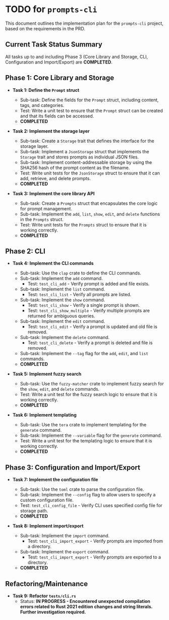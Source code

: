 # TODO for `prompts-cli`

This document outlines the implementation plan for the `prompts-cli` project, based on the requirements in the PRD.

## Current Task Status Summary

All tasks up to and including Phase 3 (Core Library and Storage, CLI, Configuration and Import/Export) are **COMPLETED**.

## Phase 1: Core Library and Storage

- **Task 1: Define the `Prompt` struct**
    - Sub-task: Define the fields for the `Prompt` struct, including content, tags, and categories.
    - Test: Write a unit test to ensure that the `Prompt` struct can be created and that its fields can be accessed.
    - **COMPLETED**

- **Task 2: Implement the storage layer**
    - Sub-task: Create a `Storage` trait that defines the interface for the storage layer.
    - Sub-task: Implement a `JsonStorage` struct that implements the `Storage` trait and stores prompts as individual JSON files.
    - Sub-task: Implement content-addressable storage by using the SHA256 hash of the prompt content as the filename.
    - Test: Write unit tests for the `JsonStorage` struct to ensure that it can add, retrieve, and delete prompts.
    - **COMPLETED**

- **Task 3: Implement the core library API**
    - Sub-task: Create a `Prompts` struct that encapsulates the core logic for prompt management.
    - Sub-task: Implement the `add`, `list`, `show`, `edit`, and `delete` functions in the `Prompts` struct.
    - Test: Write unit tests for the `Prompts` struct to ensure that it is working correctly.
    - **COMPLETED**

## Phase 2: CLI

- **Task 4: Implement the CLI commands**
    - Sub-task: Use the `clap` crate to define the CLI commands.
    - Sub-task: Implement the `add` command.
        - Test: `test_cli_add` - Verify prompt is added and file exists.
    - Sub-task: Implement the `list` command.
        - Test: `test_cli_list` - Verify all prompts are listed.
    - Sub-task: Implement the `show` command.
        - Test: `test_cli_show` - Verify a single prompt is shown.
        - Test: `test_cli_show_multiple` - Verify multiple prompts are returned for ambiguous queries.
    - Sub-task: Implement the `edit` command.
        - Test: `test_cli_edit` - Verify a prompt is updated and old file is removed.
    - Sub-task: Implement the `delete` command.
        - Test: `test_cli_delete` - Verify a prompt is deleted and file is removed.
    - Sub-task: Implement the `--tag` flag for the `add`, `edit`, and `list` commands.
    - **COMPLETED**

- **Task 5: Implement fuzzy search**
    - Sub-task: Use the `fuzzy-matcher` crate to implement fuzzy search for the `show`, `edit`, and `delete` commands.
    - Test: Write a unit test for the fuzzy search logic to ensure that it is working correctly.
    - **COMPLETED**

- **Task 6: Implement templating**
    - Sub-task: Use the `tera` crate to implement templating for the `generate` command.
    - Sub-task: Implement the `--variable` flag for the `generate` command.
    - Test: Write a unit test for the templating logic to ensure that it is working correctly.
    - **COMPLETED**

## Phase 3: Configuration and Import/Export

- **Task 7: Implement the configuration file**
    - Sub-task: Use the `toml` crate to parse the configuration file.
    - Sub-task: Implement the `--config` flag to allow users to specify a custom configuration file.
    - Test: `test_cli_config_file` - Verify CLI uses specified config file for storage path.
    - **COMPLETED**

- **Task 8: Implement import/export**
    - Sub-task: Implement the `import` command.
        - Test: `test_cli_import_export` - Verify prompts are imported from a directory.
    - Sub-task: Implement the `export` command.
        - Test: `test_cli_import_export` - Verify prompts are exported to a directory.
    - **COMPLETED**

## Refactoring/Maintenance

- **Task 9: Refactor `tests/cli.rs`**
    - Status: **IN PROGRESS - Encountered unexpected compilation errors related to Rust 2021 edition changes and string literals. Further investigation required.**